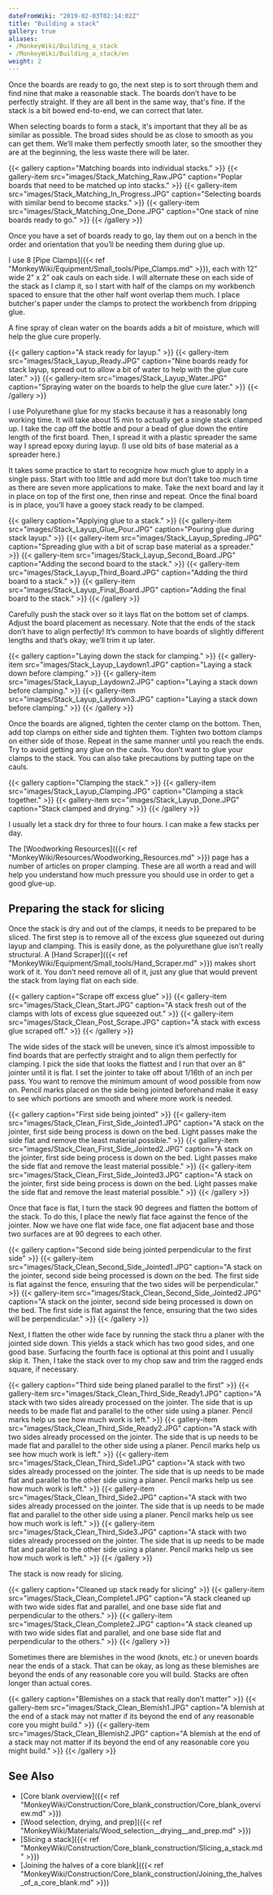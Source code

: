 ```yaml
---
dateFromWiki: "2019-02-03T02:14:02Z"
title: "Building a stack"
gallery: true
aliases:
- /MonkeyWiki/Building_a_stack
- /MonkeyWiki/Building_a_stack/en
weight: 2
---
```

Once the boards are ready to go, the next step is to sort through them and find nine that make a reasonable stack. The boards don’t have to be perfectly straight. If they are all bent in the same way, that's fine.  If the stack is a bit bowed end-to-end, we can correct that later. 

When selecting boards to form a stack, it's important that they all be as similar as possible. The broad sides should be as close to smooth as you can get them. We’ll make them perfectly smooth later, so the smoother they are at the beginning, the less waste there will be later.

{{< gallery  caption="Matching boards into individual stacks." >}}
{{< gallery-item src="images/Stack_Matching_Raw.JPG" caption="Poplar boards that need to be matched up into stacks." >}}
{{< gallery-item src="images/Stack_Matching_In_Progress.JPG" caption="Selecting boards with similar bend to become stacks." >}}
{{< gallery-item src="images/Stack_Matching_One_Done.JPG" caption="One stack of nine boards ready to go." >}}
{{< /gallery >}}



Once you have a set of boards ready to go, lay them out on a bench in the order and orientation that you’ll be needing them during glue up. 

I use 8 [Pipe Clamps]({{< ref "MonkeyWiki/Equipment/Small_tools/Pipe_Clamps.md" >}}), each with 12” wide 2” x 2” oak cauls on each side. I will alternate these on each side of the stack as I clamp it, so I start with half of the clamps on my workbench spaced to ensure that the other half wont overlap them much. I place butcher's paper under the clamps to protect the workbench from dripping glue.

A fine spray of clean water on the boards adds a bit of moisture, which will help the glue cure properly.

{{< gallery  caption="A stack ready for layup." >}}
{{< gallery-item src="images/Stack_Layup_Ready.JPG" caption="Nine boards ready for stack layup, spread out to allow a bit of water to help with the glue cure later." >}}
{{< gallery-item src="images/Stack_Layup_Water.JPG" caption="Spraying water on the boards to help the glue cure later." >}}
{{< /gallery >}}



I use Polyurethane glue for my stacks because it has a reasonably long working time. It will take about 15 min to actually get a single stack clamped up. I take the cap off the bottle and pour a bead of glue down the entire length of the first board. Then, I spread it with a plastic spreader the same way I spread epoxy during layup. (I use old bits of base material as a spreader here.) 

It takes some practice to start to recognize how much glue to apply in a single pass. Start with too little and add more but don’t take too much time as there are seven more applications to make. Take the next board and lay it in place on top of the first one, then rinse and repeat. Once the final board is in place, you’ll have a gooey stack ready to be clamped. 

{{< gallery  caption="Applying glue to a stack." >}}
{{< gallery-item src="images/Stack_Layup_Glue_Pour.JPG" caption="Pouring glue during stack layup." >}}
{{< gallery-item src="images/Stack_Layup_Spreding.JPG" caption="Spreading glue with a bit of scrap base material as a spreader." >}}
{{< gallery-item src="images/Stack_Layup_Second_Board.JPG" caption="Adding the second board to the stack." >}}
{{< gallery-item src="images/Stack_Layup_Third_Board.JPG" caption="Adding the third board to a stack." >}}
{{< gallery-item src="images/Stack_Layup_Final_Board.JPG" caption="Adding the final board to the stack." >}}
{{< /gallery >}}



Carefully push the stack over so it lays flat on the bottom set of clamps. Adjust the board placement as necessary. Note that the ends of the stack don’t have to align perfectly! It’s common to have boards of slightly different lengths and that’s okay; we’ll trim it up later.

{{< gallery  caption="Laying down the stack for clamping." >}}
{{< gallery-item src="images/Stack_Layup_Laydown1.JPG" caption="Laying a stack down before clamping." >}}
{{< gallery-item src="images/Stack_Layup_Laydown2.JPG" caption="Laying a stack down before clamping." >}}
{{< gallery-item src="images/Stack_Layup_Laydown3.JPG" caption="Laying a stack down before clamping." >}}
{{< /gallery >}}



Once the boards are aligned, tighten the center clamp on the bottom. Then, add top clamps on either side and tighten them. Tighten two bottom clamps on either side of those. Repeat in the same manner until you reach the ends. Try to avoid getting any glue on the cauls. You don’t want to glue your clamps to the stack. You can also take precautions by putting tape on the cauls.

{{< gallery  caption="Clamping the stack." >}}
{{< gallery-item src="images/Stack_Layup_Clamping.JPG" caption="Clamping a stack together." >}}
{{< gallery-item src="images/Stack_Layup_Done.JPG" caption="Stack clamped and drying." >}}
{{< /gallery >}}



I usually let a stack dry for three to four hours. I can make a few stacks per day.

The [Woodworking Resources]({{< ref "MonkeyWiki/Resources/Woodworking_Resources.md" >}}) page has a number of articles on proper clamping. These are all worth a read and will help you understand how much pressure you should use in order to get a good glue-up.





## Preparing the stack for slicing 
Once the stack is dry and out of the clamps, it needs to be prepared to be sliced. The first step is to remove all of the excess glue squeezed out during layup and clamping. This is easily done, as the polyurethane glue isn’t really structural. A [Hand Scraper]({{< ref "MonkeyWiki/Equipment/Small_tools/Hand_Scraper.md" >}}) makes short work of it. You don’t need remove all of it, just any glue that would prevent the stack from laying flat on each side.

{{< gallery  caption="Scrape off excess glue" >}}
{{< gallery-item src="images/Stack_Clean_Start.JPG" caption="A stack fresh out of the clamps with lots of excess glue squeezed out." >}}
{{< gallery-item src="images/Stack_Clean_Post_Scrape.JPG" caption="A stack with excess glue scraped off." >}}
{{< /gallery >}}



The wide sides of the stack will be uneven, since it’s almost impossible to find boards that are perfectly straight and to align them perfectly for clamping. I pick the side that looks the flattest and I run that over an 8” jointer until it is flat. I set the jointer to take off about 1/16th of an inch per pass. You want to remove the minimum amount of wood possible from now on. Pencil marks placed on the side being jointed beforehand make it easy to see which portions are smooth and where more work is needed. 

{{< gallery  caption="First side being jointed" >}}
{{< gallery-item src="images/Stack_Clean_First_Side_Jointed1.JPG" caption="A stack on the jointer, first side being process is down on the bed. Light passes make the side flat and remove the least material possible." >}}
{{< gallery-item src="images/Stack_Clean_First_Side_Jointed2.JPG" caption="A stack on the jointer, first side being process is down on the bed. Light passes make the side flat and remove the least material possible." >}}
{{< gallery-item src="images/Stack_Clean_First_Side_Jointed3.JPG" caption="A stack on the jointer, first side being process is down on the bed. Light passes make the side flat and remove the least material possible." >}}
{{< /gallery >}}



Once that face is flat, I turn the stack 90 degrees and flatten the bottom of the stack. To do this, I place the newly flat face against the fence of the jointer. Now we have one flat wide face, one flat adjacent base and those two surfaces are at 90 degrees to each other. 

{{< gallery  caption="Second side being jointed perpendicular to the first side" >}}
{{< gallery-item src="images/Stack_Clean_Second_Side_Jointed1.JPG" caption="A stack on the jointer, second side being processed is down on the bed. The first side is flat against the fence, ensuring that the two sides will be perpendicular." >}}
{{< gallery-item src="images/Stack_Clean_Second_Side_Jointed2.JPG" caption="A stack on the jointer, second side being processed is down on the bed. The first side is flat against the fence, ensuring that the two sides will be perpendicular." >}}
{{< /gallery >}}



Next, I flatten the other wide face by running the stack thru a planer with the jointed side down. This yields a stack which has two good sides, and one good base. Surfacing the fourth face is optional at this point and I usually skip it. Then, I take the stack over to my chop saw and trim the ragged ends square, if necessary. 

{{< gallery  caption="Third side being planed parallel to the first" >}}
{{< gallery-item src="images/Stack_Clean_Third_Side_Ready1.JPG" caption="A stack with two sides already processed on the jointer. The side that is up needs to be made flat and parallel to the other side using a planer. Pencil marks help us see how much work is left." >}}
{{< gallery-item src="images/Stack_Clean_Third_Side_Ready2.JPG" caption="A stack with two sides already processed on the jointer. The side that is up needs to be made flat and parallel to the other side using a planer. Pencil marks help us see how much work is left." >}}
{{< gallery-item src="images/Stack_Clean_Third_Side1.JPG" caption="A stack with two sides already processed on the jointer. The side that is up needs to be made flat and parallel to the other side using a planer. Pencil marks help us see how much work is left." >}}
{{< gallery-item src="images/Stack_Clean_Third_Side2.JPG" caption="A stack with two sides already processed on the jointer. The side that is up needs to be made flat and parallel to the other side using a planer. Pencil marks help us see how much work is left." >}}
{{< gallery-item src="images/Stack_Clean_Third_Side3.JPG" caption="A stack with two sides already processed on the jointer. The side that is up needs to be made flat and parallel to the other side using a planer. Pencil marks help us see how much work is left." >}}
{{< /gallery >}}



The stack is now ready for slicing.

{{< gallery  caption="Cleaned up stack ready for slicing" >}}
{{< gallery-item src="images/Stack_Clean_Complete1.JPG" caption="A stack cleaned up with two wide sides flat and parallel, and one base side flat and perpendicular to the others." >}}
{{< gallery-item src="images/Stack_Clean_Complete2.JPG" caption="A stack cleaned up with two wide sides flat and parallel, and one base side flat and perpendicular to the others." >}}
{{< /gallery >}}



Sometimes there are blemishes in the wood (knots, etc.) or uneven boards near the ends of a stack. That can be okay, as long as these blemishes are beyond the ends of any reasonable core you will build. Stacks are often longer than actual cores.

{{< gallery  caption="Blemishes on a stack that really don’t matter" >}}
{{< gallery-item src="images/Stack_Clean_Blemish1.JPG" caption="A blemish at the end of a stack may not matter if its beyond the end of any reasonable core you might build." >}}
{{< gallery-item src="images/Stack_Clean_Blemish2.JPG" caption="A blemish at the end of a stack may not matter if its beyond the end of any reasonable core you might build." >}}
{{< /gallery >}}






## See Also 
- [Core blank overview]({{< ref "MonkeyWiki/Construction/Core_blank_construction/Core_blank_overview.md" >}})
- [Wood selection, drying, and prep]({{< ref "MonkeyWiki/Materials/Wood_selection__drying__and_prep.md" >}})
- [Slicing a stack]({{< ref "MonkeyWiki/Construction/Core_blank_construction/Slicing_a_stack.md" >}})
- [Joining the halves of a core blank]({{< ref "MonkeyWiki/Construction/Core_blank_construction/Joining_the_halves_of_a_core_blank.md" >}})



